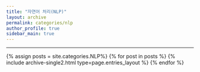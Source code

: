 ```yaml
---
title: "자연어 처리(NLP)"
layout: archive
permalink: categories/nlp
author_profile: true
sidebar_main: true
---
```


<!-- 공백이 포함되어 있는 카테고리 이름의 경우 site.categories.['a b c'] 이런식으로! -->

***

{% assign posts = site.categories.NLP%} {% for post in posts %} {% include archive-single2.html type=page.entries_layout %} {% endfor %}
